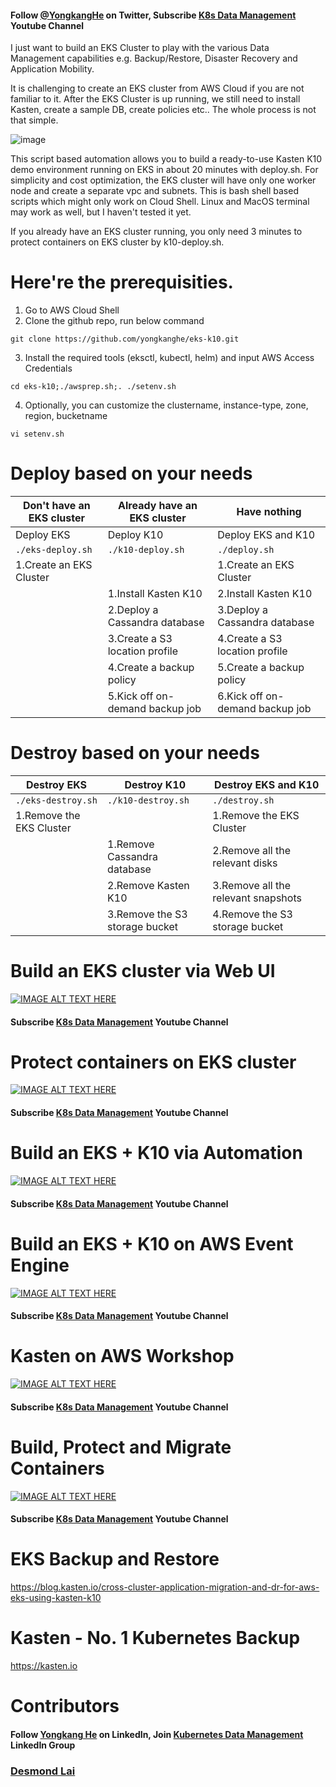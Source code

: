 #### Follow [@YongkangHe](https://twitter.com/yongkanghe) on Twitter, Subscribe [K8s Data Management](https://www.youtube.com/channel/UCm-sw1b23K-scoVSCDo30YQ?sub_confirmation=1) Youtube Channel

I just want to build an EKS Cluster to play with the various Data Management capabilities e.g. Backup/Restore, Disaster Recovery and Application Mobility. 

It is challenging to create an EKS cluster from AWS Cloud if you are not familiar to it. After the EKS Cluster is up running, we still need to install Kasten, create a sample DB, create policies etc.. The whole process is not that simple.

![image](https://blog.kasten.io/hs-fs/hubfs/Blog%20Cross-Cluster%20Application%20Migration%20and%20Disaster%20Recovery%20for%20AWS%20EKS%20Using%20Kasten%20K10%20by%20Michael%20Cade%205.png?width=406&name=Blog%20Cross-Cluster%20Application%20Migration%20and%20Disaster%20Recovery%20for%20AWS%20EKS%20Using%20Kasten%20K10%20by%20Michael%20Cade%205.png)

This script based automation allows you to build a ready-to-use Kasten K10 demo environment running on EKS in about 20 minutes with deploy.sh. For simplicity and cost optimization, the EKS cluster will have only one worker node and create a separate vpc and subnets. This is bash shell based scripts which might only work on Cloud Shell. Linux and MacOS terminal may work as well, but I haven't tested it yet. 

If you already have an EKS cluster running, you only need 3 minutes to protect containers on EKS cluster by k10-deploy.sh. 

# Here're the prerequisities. 

1. Go to AWS Cloud Shell
2. Clone the github repo, run below command
````
git clone https://github.com/yongkanghe/eks-k10.git
````
3. Install the required tools (eksctl, kubectl, helm) and input AWS Access Credentials
````
cd eks-k10;./awsprep.sh;. ./setenv.sh
````
4. Optionally, you can customize the clustername, instance-type, zone, region, bucketname
````
vi setenv.sh
````

# Deploy based on your needs

| Don't have an EKS cluster | Already have an EKS cluster     | Have nothing                    |
|---------------------------|---------------------------------|---------------------------------|
| Deploy EKS                | Deploy K10                      | Deploy EKS and K10              |
| ``` ./eks-deploy.sh ```   | ``` ./k10-deploy.sh ```         | ``` ./deploy.sh ```             |
| 1.Create an EKS Cluster   |                                 | 1.Create an EKS Cluster         |
|                           | 1.Install Kasten K10            | 2.Install Kasten K10            |
|                           | 2.Deploy a Cassandra database   | 3.Deploy a Cassandra database   |
|                           | 3.Create a S3 location profile  | 4.Create a S3 location profile  |
|                           | 4.Create a backup policy        | 5.Create a backup policy        |
|                           | 5.Kick off on-demand backup job | 6.Kick off on-demand backup job |

# Destroy based on your needs

| Destroy EKS               | Destroy K10                         | Destroy EKS and K10                 |
|---------------------------|-------------------------------------|-------------------------------------|
| ``` ./eks-destroy.sh ```  | ``` ./k10-destroy.sh ```            | ``` ./destroy.sh ```                |
| 1.Remove the EKS Cluster  |                                     | 1.Remove the EKS Cluster            |
|                           | 1.Remove Cassandra database         | 2.Remove all the relevant disks     |
|                           | 2.Remove Kasten K10                 | 3.Remove all the relevant snapshots |
|                           | 3.Remove the S3 storage bucket      | 4.Remove the S3 storage bucket      |

# Build an EKS cluster via Web UI
[![IMAGE ALT TEXT HERE](https://img.youtube.com/vi/d0vhf_ggnko/0.jpg)](https://www.youtube.com/watch?v=d0vhf_ggnko)
#### Subscribe [K8s Data Management](https://www.youtube.com/channel/UCm-sw1b23K-scoVSCDo30YQ?sub_confirmation=1) Youtube Channel

# Protect containers on EKS cluster
[![IMAGE ALT TEXT HERE](https://img.youtube.com/vi/27sIjUbxgFk/0.jpg)](https://www.youtube.com/watch?v=27sIjUbxgFk)
#### Subscribe [K8s Data Management](https://www.youtube.com/channel/UCm-sw1b23K-scoVSCDo30YQ?sub_confirmation=1) Youtube Channel

# Build an EKS + K10 via Automation
[![IMAGE ALT TEXT HERE](https://img.youtube.com/vi/v_Aks8GFBVA/0.jpg)](https://www.youtube.com/watch?v=v_Aks8GFBVA)
#### Subscribe [K8s Data Management](https://www.youtube.com/channel/UCm-sw1b23K-scoVSCDo30YQ?sub_confirmation=1) Youtube Channel

# Build an EKS + K10 on AWS Event Engine
[![IMAGE ALT TEXT HERE](https://img.youtube.com/vi/VRJVdUqMiRg/0.jpg)](https://www.youtube.com/watch?v=VRJVdUqMiRg)
#### Subscribe [K8s Data Management](https://www.youtube.com/channel/UCm-sw1b23K-scoVSCDo30YQ?sub_confirmation=1) Youtube Channel

# Kasten on AWS Workshop
[![IMAGE ALT TEXT HERE](https://img.youtube.com/vi/AB97gJMlzRE/0.jpg)](https://www.youtube.com/watch?v=AB97gJMlzRE)
#### Subscribe [K8s Data Management](https://www.youtube.com/channel/UCm-sw1b23K-scoVSCDo30YQ?sub_confirmation=1) Youtube Channel

# Build, Protect and Migrate Containers
[![IMAGE ALT TEXT HERE](https://pbs.twimg.com/media/FK5rsaeXwAIEmtI?format=jpg&name=small)](https://www.youtube.com/channel/UCm-sw1b23K-scoVSCDo30YQ)
#### Subscribe [K8s Data Management](https://www.youtube.com/channel/UCm-sw1b23K-scoVSCDo30YQ?sub_confirmation=1) Youtube Channel

# EKS Backup and Restore
https://blog.kasten.io/cross-cluster-application-migration-and-dr-for-aws-eks-using-kasten-k10

# Kasten - No. 1 Kubernetes Backup
https://kasten.io 

# Contributors

#### Follow [Yongkang He](http://yongkang.cloud) on LinkedIn, Join [Kubernetes Data Management](https://www.linkedin.com/groups/13983251) LinkedIn Group

### [Desmond Lai](https://www.linkedin.com/in/desmondlyx/)